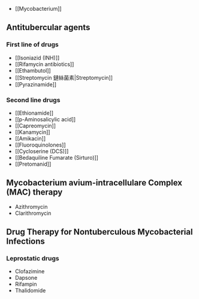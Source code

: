 - [[Mycobacterium]]
## Antitubercular agents
### First line of drugs
- [[Isoniazid (INH)]]
- [[Rifamycin antibiotics]]
- [[Ethambutol]]
- [[Streptomycin 鏈絲菌素|Streptomycin]]
- [[Pyrazinamide]]
### Second line drugs
- [[Ethionamide]] 
- [[p-Aminosalicylic acid]]
- [[Capreomycin]]
- [[Kanamycin]]
- [[Amikacin]] 
- [[Fluoroquinolones]]
- [[Cycloserine (DCS)]]
- [[Bedaquiline Fumarate (Sirturo)]]
- [[Pretomanid]]
## Mycobacterium avium-intracellulare Complex (MAC) therapy
- Azithromycin 
- Clarithromycin 
## Drug Therapy for Nontuberculous Mycobacterial Infections
### Leprostatic drugs
- Clofazimine
- Dapsone
- Rifampin
- Thalidomide